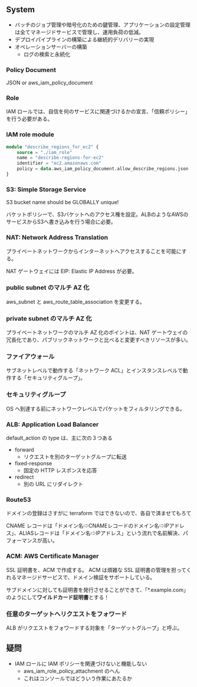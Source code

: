 ## System

- バッチのジョブ管理や暗号化のための鍵管理、アプリケーションの設定管理は全てマネージドサービスで管理し、運用負荷の低減。
- デプロイパイプラインの構築による継続的デリバリーの実現
- オペレーションサーバーの構築
    - ログの検索と永続化

### Policy Document
JSON or aws_iam_policy_document

### Role
IAM ロールでは、自信を何のサービスに関連づけるかの宣言、「信頼ポリシー」を行う必要がある。


### IAM role module
``` terraform
module "describe_regions_for_ec2" {
    source = "./iam_role"
    name = "describe-regions-for-ec2"
    identifier = "ec2.amazonaws.com"
    policy = data.aws_iam_policy_document.allow_describe_regions.json
}
```

### S3: Simple Storage Service
S3 bucket name should be GLOBALLY unique!

バケットポリシーで、S3バケットへのアクセス権を設定。ALBのようなAWSのサービスからS3へ書き込みを行う場合に必要。

### NAT: Network Address Translation
プライベートネットワークからインターネットへアクセスすることを可能にする。

NAT ゲートウェイには EIP: Elastic IP Address が必要。


### public subnet のマルチ AZ 化
aws_subnet と aws_route_table_association を変更する。

### private subnet のマルチ AZ 化
プライベートネットワークのマルチ AZ 化のポイントは、NAT ゲートウェイの冗長化であり、パブリックネットワークと比べると変更すべきリソースが多い。


### ファイアウォール
サブネットレベルで動作する「ネットワーク ACL」とインスタンスレベルで動作する「セキュリティグループ」。

### セキュリティグループ
OS へ到達する前にネットワークレベルでパケットをフィルタリングできる。


### ALB: Application Load Balancer
default_action の type は、主に次の３つある

- forward
    - リクエストを別のターゲットグループに転送
- fixed-response
    - 固定の HTTP レスポンスを応答
- redirect
    - 別の URL にリダイレクト


### Route53
ドメインの登録はさすがに terraform ではできないので、各自で済ませてもろて

CNAME レコードは「ドメイン名⇨CNAMEレコードのドメイン名⇨IPアドレス」、ALIASレコードは「ドメイン名⇨IPアドレス」という流れで名前解決、パフォーマンスが高い。


### ACM: AWS Certificate Manager
SSL 証明書を、ACM で作成する。
ACM は煩雑な SSL 証明書の管理を担ってくれるマネージドサービスで、ドメイン検証をサポートしている。

サブドメインに対しても証明書を発行させることができて、「*.example.com」のようにして**ワイルドカード証明書**とする！


### 任意のターゲットへリクエストをフォワード
ALB がリクエストをフォワードする対象を「ターゲットグループ」と呼ぶ。







## 疑問
- IAM ロールに IAM ポリシーを関連づけないと機能しない
    - aws_iam_role_policy_attachment のへん
    - これはコンソールではどういう作業にあたるか

